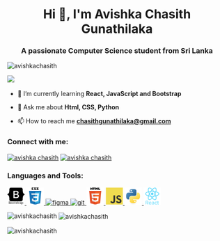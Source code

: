 <h1 align="center">Hi 👋, I'm Avishka Chasith Gunathilaka</h1>
<h3 align="center">A passionate Computer Science student from Sri Lanka</h3>


<p align="left"> <img src="https://komarev.com/ghpvc/?username=avishkachasith&label=Profile%20views&color=0e75b6&style=flat" alt="avishkachasith" /> </p>
<p align="left"> <img src="https://www.google.com/url?sa=i&url=https%3A%2F%2Fgithub.com%2Fsudee404&psig=AOvVaw3PZx8snbGfvSfk5494CM8d&ust=1704358649236000&source=images&cd=vfe&opi=89978449&ved=0CBEQjRxqFwoTCMDt_fbswIMDFQAAAAAdAAAAABAI"</p>

- 🌱 I’m currently learning **React, JavaScript and Bootstrap**

- 💬 Ask me about **Html, CSS, Python**

- 📫 How to reach me **chasithgunathilaka@gmail.com**

<h3 align="left">Connect with me:</h3>
<p align="left">
<a href="https://linkedin.com/in/avishka chasith" target="blank"><img align="center" src="https://raw.githubusercontent.com/rahuldkjain/github-profile-readme-generator/master/src/images/icons/Social/linked-in-alt.svg" alt="avishka chasith" height="30" width="40" /></a>
<a href="https://www.hackerrank.com/avishka chasith" target="blank"><img align="center" src="https://raw.githubusercontent.com/rahuldkjain/github-profile-readme-generator/master/src/images/icons/Social/hackerrank.svg" alt="avishka chasith" height="30" width="40" /></a>
</p>

<h3 align="left">Languages and Tools:</h3>
<p align="left"> <a href="https://getbootstrap.com" target="_blank" rel="noreferrer"> <img src="https://raw.githubusercontent.com/devicons/devicon/master/icons/bootstrap/bootstrap-plain-wordmark.svg" alt="bootstrap" width="40" height="40"/> </a> <a href="https://www.w3schools.com/css/" target="_blank" rel="noreferrer"> <img src="https://raw.githubusercontent.com/devicons/devicon/master/icons/css3/css3-original-wordmark.svg" alt="css3" width="40" height="40"/> </a> <a href="https://www.figma.com/" target="_blank" rel="noreferrer"> <img src="https://www.vectorlogo.zone/logos/figma/figma-icon.svg" alt="figma" width="40" height="40"/> </a> <a href="https://git-scm.com/" target="_blank" rel="noreferrer"> <img src="https://www.vectorlogo.zone/logos/git-scm/git-scm-icon.svg" alt="git" width="40" height="40"/> </a> <a href="https://www.w3.org/html/" target="_blank" rel="noreferrer"> <img src="https://raw.githubusercontent.com/devicons/devicon/master/icons/html5/html5-original-wordmark.svg" alt="html5" width="40" height="40"/> </a> <a href="https://developer.mozilla.org/en-US/docs/Web/JavaScript" target="_blank" rel="noreferrer"> <img src="https://raw.githubusercontent.com/devicons/devicon/master/icons/javascript/javascript-original.svg" alt="javascript" width="40" height="40"/> </a> <a href="https://www.python.org" target="_blank" rel="noreferrer"> <img src="https://raw.githubusercontent.com/devicons/devicon/master/icons/python/python-original.svg" alt="python" width="40" height="40"/> </a> <a href="https://reactjs.org/" target="_blank" rel="noreferrer"> <img src="https://raw.githubusercontent.com/devicons/devicon/master/icons/react/react-original-wordmark.svg" alt="react" width="40" height="40"/> </a> </p>

<p><img align="left" src="https://github-readme-stats.vercel.app/api/top-langs?username=avishkachasith&show_icons=true&locale=en&layout=compact" alt="avishkachasith" /></p>

<p>&nbsp;<img align="center" src="https://github-readme-stats.vercel.app/api?username=avishkachasith&show_icons=true&locale=en" alt="avishkachasith" /></p>

<p><img align="center" src="https://github-readme-streak-stats.herokuapp.com/?user=avishkachasith&" alt="avishkachasith" /></p>
